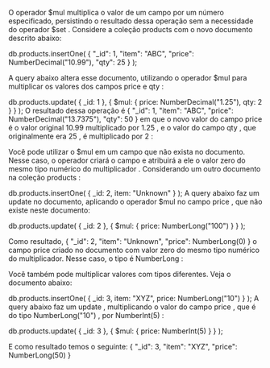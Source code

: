 O operador $mul multiplica o valor de um campo por um número especificado, persistindo o resultado dessa operação sem a necessidade do operador $set .
Considere a coleção products com o novo documento descrito abaixo:

db.products.insertOne(
  { "_id": 1, "item": "ABC", "price": NumberDecimal("10.99"), "qty": 25 }
);

A query abaixo altera esse documento, utilizando o operador $mul para multiplicar os valores dos campos price e qty :

db.products.update(
  { _id: 1 },
  { $mul: { price: NumberDecimal("1.25"), qty: 2 } }
);
O resultado dessa operação é 
{ "_id": 1, "item": "ABC", "price": NumberDecimal("13.7375"), "qty": 50 }
em que o novo valor do campo price é o valor original 10.99 multiplicado por 1.25 , e o valor do campo qty , que originalmente era 25 , é multiplicado por 2 :

Você pode utilizar o $mul em um campo que não exista no documento. Nesse caso, o operador criará o campo e atribuirá a ele o valor zero do mesmo tipo numérico do multiplicador .
Considerando um outro documento na coleção products :

db.products.insertOne(
  { _id: 2, item: "Unknown" }
);
A query abaixo faz um update no documento, aplicando o operador $mul no campo price , que não existe neste documento:

db.products.update(
  { _id: 2 },
  { $mul: { price: NumberLong("100") } }
);

Como resultado, 
{ "_id": 2, "item": "Unknown", "price": NumberLong(0) }
o campo price criado no documento com valor zero do mesmo tipo numérico do multiplicador. Nesse caso, o tipo é NumberLong :

Você também pode multiplicar valores com tipos diferentes. Veja o documento abaixo:

db.products.insertOne(
  { _id: 3,  item: "XYZ", price: NumberLong("10") }
);
A query abaixo faz um update , multiplicando o valor do campo price , que é do tipo NumberLong("10") , por NumberInt(5) :

db.products.update(
  { _id: 3 },
  { $mul: { price: NumberInt(5) } }
);

E como resultado temos o seguinte:
{ "_id": 3, "item": "XYZ", "price": NumberLong(50) }